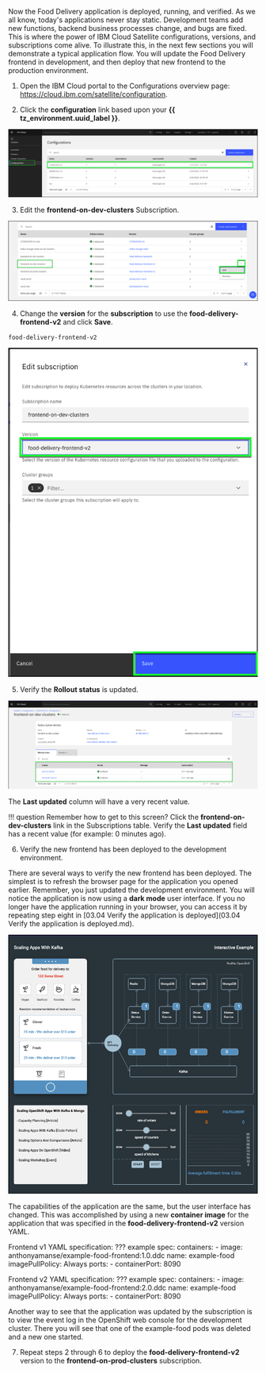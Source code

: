 Now the Food Delivery application is deployed, running, and verified. As we all know, today's applications never stay static. Development teams add new functions, backend business processes change, and bugs are fixed. This is where the power of IBM Cloud Satellite configurations, versions, and subscriptions come alive. To illustrate this, in the next few sections you will demonstrate a typical application flow. You will update the Food Delivery frontend in development, and then deploy that new frontend to the production environment.

1. Open the IBM Cloud portal to the Configurations overview page: <a href="https://cloud.ibm.com/satellite/configuration" target="_blank">https://cloud.ibm.com/satellite/configuration</a>.

2. Click the **configuration** link based upon your **{{ tz_environment.uuid_label }}**.

![](_attachments/0122-Confirations4UpdateSubscrition.png)

3. Edit the **frontend-on-dev-clusters** Subscription.

![](_attachments/0122-EditFrontEndDevSubscription.png)

4. Change the **version** for the **subscription** to use the **food-delivery-frontend-v2** and click **Save**.

```
food-delivery-frontend-v2
```

![](_attachments/0122-SaveFrontEndDevSubscription.png)

5. Verify the **Rollout status** is updated.

![](_attachments/0122-FrontEndDevSubUpdateStatus.png)

The **Last updated** column will have a very recent value.

!!! question
    Remember how to get to this screen? Click the **frontend-on-dev-clusters** link in the Subscriptions table. Verify the **Last updated** field has a recent value (for example: 0 minutes ago).

6. Verify the new frontend has been deployed to the development environment.

There are several ways to verify the new frontend has been deployed. The simplest is to refresh the browser page for the application you opened earlier. Remember, you just updated the development environment. You will notice the application is now using a **dark mode** user interface. If you no longer have the application running in your browser, you can access it by repeating step eight in [03.04 Verify the application is deployed](03.04 Verify the application is deployed.md).

![](_attachments/0122-FoodDeliveryDarkMode.png)

The capabilities of the application are the same, but the user interface has changed. This was accomplished by using a new **container image** for the application that was specified in the **food-delivery-frontend-v2** version YAML.

Frontend v1 YAML specification:
??? example
    spec:
      containers:
        - image: anthonyamanse/example-food-frontend:1.0.ddc
          name: example-food
          imagePullPolicy: Always
          ports:
            - containerPort: 8090


Frontend v2 YAML specification:
??? example
    spec:
      containers:
        - image: anthonyamanse/example-food-frontend:2.0.ddc
          name: example-food
          imagePullPolicy: Always
          ports:
            - containerPort: 8090

Another way to see that the application was updated by the subscription is to view the event log in the OpenShift web console for the development cluster. There you will see that one of the example-food pods was deleted and a new one started.

7. Repeat steps 2 through 6 to deploy the **food-delivery-frontend-v2** version to the **frontend-on-prod-clusters** subscription.
